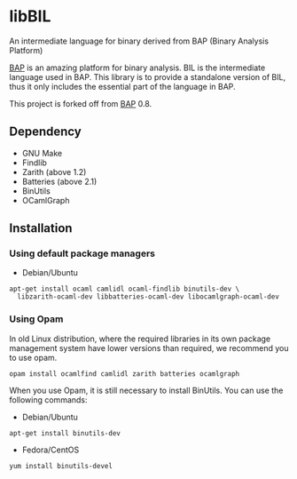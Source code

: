libBIL
======

An intermediate language for binary derived from BAP (Binary Analysis Platform)

[BAP](http://bap.ece.cmu.edu/) is an amazing platform for binary analysis. BIL
is the intermediate language used in BAP. This library is to provide a
standalone version of BIL, thus it only includes the essential part of the
language in BAP.

This project is forked off from [BAP](http://bap.ece.cmu.edu/) 0.8.

Dependency
----------

* GNU Make
* Findlib
* Zarith (above 1.2)
* Batteries (above 2.1)
* BinUtils
* OCamlGraph

Installation
------------

### Using default package managers

* Debian/Ubuntu

```
apt-get install ocaml camlidl ocaml-findlib binutils-dev \
  libzarith-ocaml-dev libbatteries-ocaml-dev libocamlgraph-ocaml-dev
```

### Using Opam

In old Linux distribution, where the required libraries in its own package
management system have lower versions than required, we recommend you to use
opam.

```
opam install ocamlfind camlidl zarith batteries ocamlgraph
```

When you use Opam, it is still necessary to install BinUtils. You can use the
following commands:

* Debian/Ubuntu

```
apt-get install binutils-dev
```

* Fedora/CentOS

```
yum install binutils-devel
```
